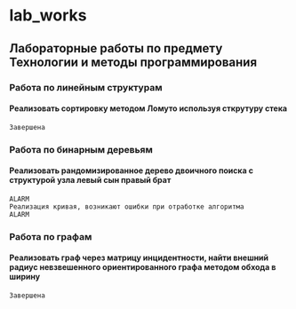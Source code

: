 # lab_works
## Лабораторные работы по предмету Технологии и методы программирования
### Работа по линейным структурам
#### Реализовать сортировку методом Ломуто используя сткрутуру стека
    Завершена
### Работа по бинарным деревьям
#### Реализовать рандомизированное дерево двоичного поиска с структурой узла левый сын правый брат
    ALARM 
    Реализация кривая, возникают ошибки при отработке алгоритма
    ALARM
### Работа по графам
#### Реализовать граф через матрицу инцидентности, найти внешний радиус невзвешенного ориентированного графа методом обхода в ширину
    Завершена
